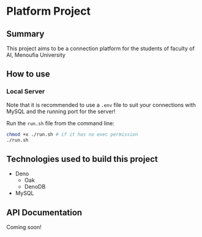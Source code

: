 # Platform Project

## Summary

This project aims to be a connection platform for the students of faculty of AI, Menoufia University

## How to use

### Local Server

Note that it is recommended to use a `.env` file to suit your connections with MySQL and the running port for the server!

Run the `run.sh` file from the command line:

```sh
chmod +x ./run.sh # if it has no exec permission
./run.sh
```

## Technologies used to build this project

- Deno
  - Oak
  - DenoDB
- MySQL

## API Documentation

Coming soon!
